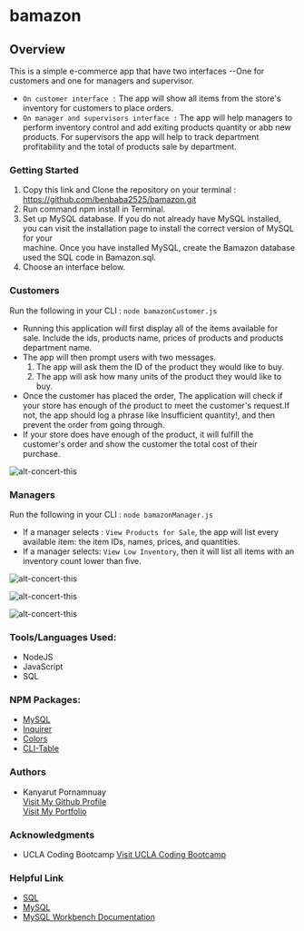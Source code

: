 # bamazon

## Overview

This is a simple e-commerce app that have two interfaces --One for customers and one for managers and supervisor.
* `On customer interface :` The app will show all items from the store's inventory for customers to place orders.
* `On manager and supervisors interface :` The app will help managers to perform inventory control and add exiting products quantity or abb new products. For supervisors the app will help to track department profitability and the total of products sale by department.

### Getting Started

1. Copy this link and Clone the repository on your terminal : <a href="https://github.com/benbaba2525/bamazon.git">  https://github.com/benbaba2525/bamazon.git</a>
2. Run command npm install in Terminal.
3. Set up MySQL database. If you do not already have MySQL installed, you can visit the installation page to install the correct version of MySQL for your    
   machine. Once you have installed MySQL, create the Bamazon database used the SQL code in Bamazon.sql.
4. Choose an interface below.

### Customers
Run the following in your CLI : `node bamazonCustomer.js`

- Running this application will first display all of the items available for sale. Include the ids, products name,  prices of products and products department name.
- The app will then prompt users with two messages.
  1. The app will ask them the ID of the product they would like to buy.
  2. The app will ask how many units of the product they would like to buy.
- Once the customer has placed the order, The application will check if your store has enough of the product to meet the customer's request.If not, the app should log a phrase like Insufficient quantity!, and then prevent the order from going through.
- If your store does have enough of the product, it will fulfill the customer's order and show the customer the total cost of their purchase.


![alt-concert-this](https://github.com/benbaba2525/bamazon/blob/master/Gif/customerOrder.gif)

### Managers
Run the following in your CLI : `node bamazonManager.js`
- If a manager selects : `View Products for Sale`, the app will list every available item: the item IDs, names, prices, and quantities.
- If a manager selects: `View Low Inventory`, then it will list all items with an inventory count lower than five.

![alt-concert-this](https://github.com/benbaba2525/bamazon/blob/master/Gif/managerView.gif)


![alt-concert-this](https://github.com/benbaba2525/bamazon/blob/master/Gif/addQty.gif)

![alt-concert-this](https://github.com/benbaba2525/bamazon/blob/master/Gif/addNew.gif)

### Tools/Languages Used:
 - NodeJS
 - JavaScript
 - SQL


### NPM Packages:
- <a href="https://www.npmjs.com/package/mysql">MySQL</a>
- <a href="https://www.npmjs.com/package/inquirer">Inquirer</a>
- <a target="_blank" rel="nofollow" href="https://www.npmjs.com/package/colors">Colors</a>
- <a target="_blank" rel="nofollow" href=" https://www.npmjs.com/package/cli-table">CLI-Table</a>


### Authors
  - Kanyarut Pornamnuay
  <br><a target="_blank" rel="nofollow" href="https://github.com/benbaba2525">Visit My Github Profile</a>
  <br><a target="_blank" rel="nofollow" href="https://benbaba2525.github.io/My-Portfolio/">Visit My Portfolio</a>


### Acknowledgments
  - UCLA Coding Bootcamp   <a target="_blank" rel="nofollow" href="https://bootcamp.uclaextension.edu/coding/">Visit UCLA Coding Bootcamp</a>

### Helpful Link

  - <a target="_blank" rel="nofollow" href="https://en.wikipedia.org/wiki/SQL">SQL</a>
  - <a target="_blank" rel="nofollow" href="https://en.wikipedia.org/wiki/MySQL">MySQL</a>
  - <a target="_blank" rel="nofollow" href="https://dev.mysql.com/doc/workbench/en/">MySQL Workbench Documentation</a>



 
 
  
  
  
